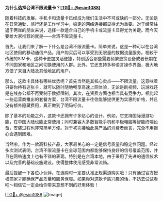 **为什么选择台湾不限流量卡？[[TG💪+ @esim1088](https://t.me/s/esim1088)]**

随着科技的发展，手机卡和流量卡已经成为我们生活中不可或缺的一部分。无论是在日常通勤、旅行还是工作学习中，稳定的网络连接都显得尤为重要。对于经常往返于两岸的朋友来说，选择一款适合自己的手机卡或流量卡显得尤为关键。而今天要给大家推荐的就是——台湾不限流量卡。

首先，让我们来了解一下什么是台湾不限流量卡。简单来说，这是一种可以在台湾地区使用的移动通信产品，用户购买后可以享受到无限量的数据流量服务。相较于传统的SIM卡，这种卡更加灵活便捷，特别适合那些需要频繁更换设备或者长期在不同国家和地区之间切换使用的人群。此外，它还支持多种语言操作界面，极大地方便了来自大陆及其他地区的用户。

那么，这款卡具体有哪些优势呢？首先当然是其核心卖点——不限流量。这意味着只要你持有这张卡，就可以随时随地畅享高速上网体验，无论是刷视频、玩游戏还是在线办公都不再受制于数据限制。其次，在资费方面也相当具有竞争力。相比起一些运营商推出的套餐方案，台湾不限流量卡往往能够提供更为实惠的价格，并且没有额外隐藏费用，真正做到了明码标价。

除了基本的功能之外，这款卡还拥有许多贴心的设计。例如，它支持国际漫游功能，在中国大陆也能正常使用；同时兼容大多数智能手机和平板电脑等智能终端设备，安装过程也非常简单方便。对于初次接触此类产品的消费者而言，完全不用担心会遇到困难。

当然啦，作为一款高科技产品，大家最关心的一定是信号质量和稳定性问题。经过多次测试表明，台湾不限流量卡在全球范围内都能够保持良好的信号覆盖范围，并且在网络速度上也有不错的表现。特别是在台湾本地，由于采用了先进的通信技术以及完善的基础设施建设，使得整体使用感受非常流畅。

最后提醒一下各位小伙伴，在选购时一定要认准正规渠道购买哦！只有通过官方授权商家才能确保产品质量和服务保障。如果你对这款卡感兴趣的话，不妨去试试看吧～相信它一定会给你带来意想不到的好用体验！

[[TG💪+ @esim1088](https://t.me/s/esim1088) ![Image](https://i.postimg.cc/4NQfJmqS/Snipaste-2025-05-13-00-14-12.png)]